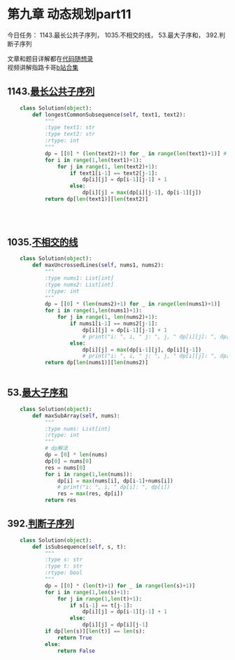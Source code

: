 # 第九章 动态规划part11

今日任务： 1143.最长公共子序列， 1035.不相交的线， 53.最大子序和， 392.判断子序列

文章和题目详解都在[代码随想录](https://programmercarl.com/)  
视频讲解指路卡哥[b站合集](https://space.bilibili.com/525438321/channel/collectiondetail?sid=180037)

## 1143.[最长公共子序列](https://leetcode.com/problems/longest-common-subsequence/)
```python
    class Solution(object):
        def longestCommonSubsequence(self, text1, text2):
            """
            :type text1: str
            :type text2: str
            :rtype: int
            """
            dp = [[0] * (len(text2)+1) for _ in range(len(text1)+1)] # 注意初始化数组的顺序 dp[i][j]的定义是i-1，j-1为下标的最大公共子序列
            for i in range(1,len(text1)+1):
                for j in range(1, len(text2)+1):
                    if text1[i-1] == text2[j-1]:
                        dp[i][j] = dp[i-1][j-1] + 1
                    else:
                        dp[i][j] = max(dp[i][j-1], dp[i-1][j])
            return dp[len(text1)][len(text2)]
            
            
    

```

## 1035.[不相交的线](https://leetcode.com/problems/uncrossed-lines/)
```python
    class Solution(object):
        def maxUncrossedLines(self, nums1, nums2):
            """
            :type nums1: List[int]
            :type nums2: List[int]
            :rtype: int
            """
            dp = [[0] * (len(nums2)+1) for _ in range(len(nums1)+1)]
            for i in range(1,len(nums1)+1):
                for j in range(1, len(nums2)+1):
                    if nums1[i-1] == nums2[j-1]:
                        dp[i][j] = dp[i-1][j-1] + 1
                        # print("i: ", i, " j: ", j, " dp[i][j]: ", dp[i][j])
                    else:
                        dp[i][j] = max(dp[i-1][j], dp[i][j-1])
                        # print("i: ", i, " j: ", j, " dp[i][j]: ", dp[i][j])
            return dp[len(nums1)][len(nums2)]
            

```

## 53.[最大子序和](https://leetcode.com/problems/maximum-subarray/description/)
```python
    class Solution(object):
        def maxSubArray(self, nums):
            """
            :type nums: List[int]
            :rtype: int
            """
            # dp解法
            dp = [0] * len(nums)
            dp[0] = nums[0]
            res = nums[0]
            for i in range(1,len(nums)):
                dp[i] = max(nums[i], dp[i-1]+nums[i])
                # print("i: ", i, " dp[i]: ", dp[i])
                res = max(res, dp[i])
            return res

```

## 392.[判断子序列](https://leetcode.com/problems/is-subsequence/)
```python
    class Solution(object):
        def isSubsequence(self, s, t):
            """
            :type s: str
            :type t: str
            :rtype: bool
            """
            dp = [[0] * (len(t)+1) for _ in range(len(s)+1)]
            for i in range(1,len(s)+1):
                for j in range(1,len(t)+1):
                    if s[i-1] == t[j-1]:
                        dp[i][j] = dp[i-1][j-1] + 1
                    else:
                        dp[i][j] = dp[i][j-1]    
            if dp[len(s)][len(t)] == len(s):
                return True
            else:
                return False     
                
    

```
